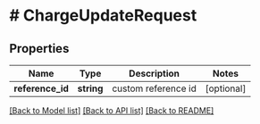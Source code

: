 # # ChargeUpdateRequest

## Properties

Name | Type | Description | Notes
------------ | ------------- | ------------- | -------------
**reference_id** | **string** | custom reference id | [optional]

[[Back to Model list]](../../README.md#models) [[Back to API list]](../../README.md#endpoints) [[Back to README]](../../README.md)
